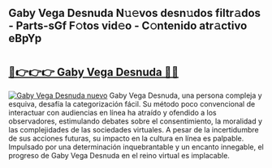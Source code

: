 ## Gaby Vega Desnuda N𝚞𝚎vos desn𝚞dos filtr𝚊dos - Parts-sGf F𝚘tos vid𝚎o - C𝚘ntenido atr𝚊ctivo eBpYp

# <h2><a href="http://mb1ubi.tromn.icu/?c=Gaby+Vega+Desnuda">🔗👉👉👉 Gaby Vega Desnuda 🔗🔗</a></h2>

[![Gaby Vega Desnuda nuevo](https://i.imgur.com/pEAQMta.gif)](http://mb1ubi.tromn.icu/?c=Gaby+Vega+Desnuda)
Gaby Vega Desnuda, una persona compleja y esquiva, desafía la categorización fácil. Su método poco convencional de interactuar con audiencias en línea ha atraído y ofendido a los observadores, estimulando debates sobre el consentimiento, la moralidad y las complejidades de las sociedades virtuales. A pesar de la incertidumbre de sus acciones futuras, su impacto en la cultura en línea es palpable. Impulsado por una determinación inquebrantable y un encanto innegable, el progreso de Gaby Vega Desnuda en el reino virtual es implacable.
